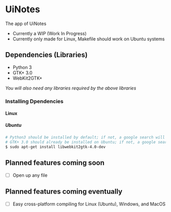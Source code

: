 # UiNotes
The app of UiNotes
- Currently a WIP (Work In Progress)
- Currently only made for Linux, Makefile should work on Ubuntu systems

## Dependencies (Libraries)
- Python 3
- GTK+ 3.0
- WebKit2GTK+

*You will also need any libraries required by the above libraries*
### Installing Dpendencies
#### Linux
##### Ubuntu
```bash
# Python3 should be installed by default; if not, a google search will show you the best way to get it
# GTK+ 3.0 should already be installed on Ubuntu; if not, a google search will show you the best way to get it
$ sudo apt-get install libwebkit2gtk-4.0-dev
```

## Planned features coming soon
- [ ] Open up any file

## Planned features coming eventually
- [ ] Easy cross-platform compiling for Linux (Ubuntu), Windows, and MacOS
